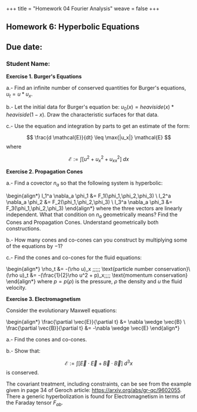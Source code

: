 +++
title = "Homework 04 Fourier Analysis"
weave = false
+++

## Homework 6: Hyperbolic Equations

## Due date: 

### Student Name:

**Exercise 1. Burger's Equations** 

a.- Find an infinite number of conserved quantities for Burger's equations, $u_t = u * u_x$.

b.- Let the initial data for Burger's equation be: $u_0(x) = heaviside(x)*heaviside(1-x)$. Draw the characteristic surfaces for that data. 

c.- Use the equation and integration by parts to get an estimate of the form:

$$
\frac{d \mathcal{E}}{dt} \leq \max{|u_x|} \mathcal{E}
$$
where

$$
\mathcal{E} := \int [u^2 + u_x^2 + u_{xx}^2]\;dx
$$

**Exercise 2. Propagation Cones** 

a.- Find a covector $n_a$ so that the following system is hyperbolic:

\begin{align*}
l_1^a \nabla_a \phi_1 &= F_1(\phi_1,\phi_2,\phi_3) \\
l_2^a \nabla_a \phi_2 &= F_2(\phi_1,\phi_2,\phi_3) \\
l_3^a \nabla_a \phi_3 &= F_3(\phi_1,\phi_2,\phi_3)
\end{align*}
where the three vectors are linearly independent. 
What that condition on $n_a$ geometrically means? Find the Cones and Propagation Cones. 
Understand geometrically both constructions. 

b.- How many cones and co-cones can you construct by multiplying some of the equations by $-1$?

c.- Find the cones and co-cones for the fluid equations:

\begin{align*}
\rho_t &= -(\rho u)_x \;\;\;\;\; \text{particle number conservation}\\
(\rho u)_t &= -(\frac{1}{2}\rho u^2 + p)_x\;\;\;\; \text{momentum conservation}
\end{align*}
where $p = p(\rho)$ is the pressure, $\rho$ the density and $u$ the fluid velocity.

**Exercise 3. Electromagnetism** 

Consider the evolutionary Maxwell equations:

\begin{align*}
\frac{\partial \vec{E}}{\partial t} &= \nabla \wedge \vec{B} \\
\frac{\partial \vec{B}}{\partial t} &= -\nabla \wedge \vec{E}
\end{align*}

a.- Find the cones and co-cones.

b.- Show that:

$$
\mathcal{E} := \int [\vec{E}\cdot \vec{E} + \vec{B} \cdot \vec{B}]\; d^3x 
$$
is conserved. 



The covariant treatment, including constraints, can be see from the example given in page 34 of Geroch article: https://arxiv.org/abs/gr-qc/9602055.
There a generic hyperbolization is found for Electromagnetism in terms of the Faraday tensor $F_{ab}$.